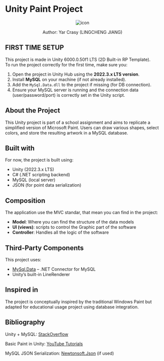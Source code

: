 # Unity Paint Project

<div align="center">
  <img align="center" class="header-icon" src="./public/imgs/icon-imgs/lcj-icon.jpg" alt="icon" />
  <p>Author: Yar Crasy (LINGCHENG JIANG)</p>
</div>

## FIRST TIME SETUP
This project is made in Unity 6000.0.50f1 LTS (2D Built-in RP Template).  
To run the project correctly for the first time, make sure you:

1. Open the project in Unity Hub using the **2022.3.x LTS version**.
2. Install **MySQL** on your machine (if not already installed).
3. Add the `MySql.Data.dll` to the project if missing (for DB connection).
4. Ensure your MySQL server is running and the connection data (user/password/port) is correctly set in the Unity script.

## About the Project
<p>
 This Unity project is part of a school assignment and aims to replicate a simplified version of Microsoft Paint. 
 Users can draw various shapes, select colors, and store the resulting artwork in a MySQL database.
</p>

## Built with
For now, the project is built using:
* Unity (2022.3.x LTS)
* C# (.NET scripting backend)
* MySQL (local server)
* JSON (for point data serialization)

## Composition
The application use the MVC standar, that mean you can find in the project:
* **Model**: Where you can find the structure of the data models
* **UI (views)**: scripts to control the Graphic part of the software
* **Controller**: Handles all the logic of the software

## Third-Party Components
This project uses:
* [MySql.Data](https://dev.mysql.com/downloads/connector/net/) – .NET Connector for MySQL
* Unity’s built-in LineRenderer

## Inspired in
<p>The project is conceptually inspired by the traditional Windows Paint but adapted for educational usage project using database integration.</p> 

## Bibliography
<p>Unity + MySQL: <a href="https://stackoverflow.com/questions/49940752/how-to-connect-unity-with-mysql-database">StackOverflow</a></p>
<p>Basic Paint in Unity: <a href="https://www.youtube.com/results?search_query=unity+paint+app">YouTube Tutorials</a></p>
<p>MySQL JSON Serialization: <a href="https://www.newtonsoft.com/json">Newtonsoft.Json</a> (if used)</p>
